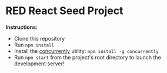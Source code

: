 # RED React Seed Project

**Instructions:**

- Clone this repository
- Run `npm install`
- Install the [concurrently](https://github.com/kimmobrunfeldt/concurrently) utility: `npm install -g concurrently`
- Run `npm start` from the project's root directory to launch the development server!
